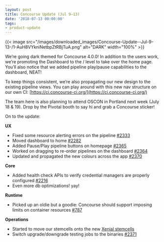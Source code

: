 ```yaml
---
layout: post
title: Concourse Update (Jul 9–13)
date: '2018-07-13 00:00:00'
tags:
- product-update
---
```


{{< image src="/images/downloaded_images/Concourse-Update--Jul-9-13-/1-AuH8VYkniNetbpZtRBjTuA.png" alt="DARK" width="100%" >}}

We’re going dark themed for Concourse 4.0.0! In addition to the users work, we’re promoting the Dashboard to the / level to take over the home page. You’ll also notice that we added pipeline play/pause capabilities to the dashboard, NEAT!

To keep things consistent, we’re also propagating our new design to the existing pipeline views. You can play around with this new nav structure on our own CI: [https://ci.concourse-ci.org/](https://ci.concourse-ci.org/)

The team here is also planning to attend OSCON in Portland next week (July 18 & 19). Drop by the Pivotal booth to say hi and grab a Concourse sticker!

On to the update:

**UX**

- Fixed some resource alerting errors on the pipeline [#2333](https://github.com/concourse/concourse/issues/2333)
- Moved dashboard to home [#2282](https://github.com/concourse/concourse/issues/2282)
- Added Pause/Play pipeline buttons on homepage [#2365](https://github.com/concourse/concourse/issues/2365)
- Worked on dragging to re-order pipelines on the dashboard [#2364](https://github.com/concourse/concourse/issues/2333)
- Updated and propagated the new colours across the app [#2370](https://github.com/concourse/concourse/issues/2370)

**Core**

- Added health check APIs to verify credential managers are properly configured [#2216](https://github.com/concourse/concourse/issues/2216)
- Even more db optimizations! yay!

**Runtime**

- Picked up an oldie but a goodie: Concourse should support imposing limits on container resources [#787](https://github.com/concourse/concourse/issues/787)

**Operations**

- Started to move our stemcells onto the new [Xenial stemcells](https://github.com/concourse/concourse-bosh-deployment/issues/71)
- Switch upgrade/downgrade testing jobs to the binaries [#2371](https://github.com/concourse/concourse/issues/2371)

